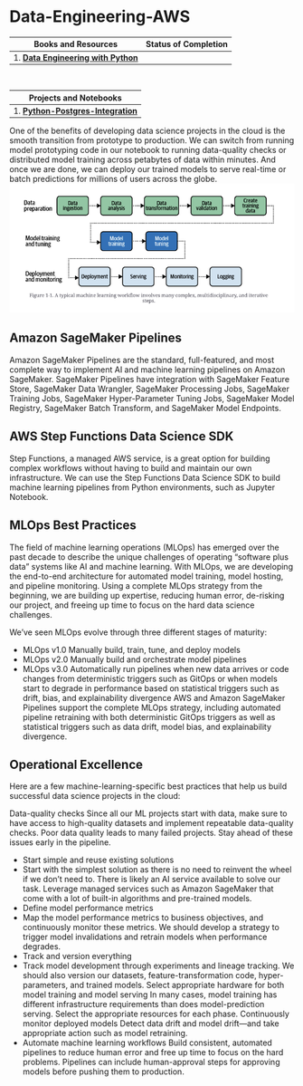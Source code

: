 # Data-Engineering-AWS



| Books and Resources | Status of Completion |
| ----- | -----|
| 1. [**Data Engineering with Python**](https://www.amazon.in/Data-Engineering-Python-datasets-pipelines/dp/183921418X/ref=asc_df_183921418X/?tag=googleshopdes-21&linkCode=df0&hvadid=396987756195&hvpos=&hvnetw=g&hvrand=12838524652674757320&hvpone=&hvptwo=&hvqmt=&hvdev=c&hvdvcmdl=&hvlocint=&hvlocphy=9299139&hvtargid=pla-1066688867037&psc=1&ext_vrnc=hi) |  |



<br />

| Projects and Notebooks |
| ---------------------- |
| 1. [**Python-Postgres-Integration**](https://github.com/andysingal/postgres_python)|


One of the benefits of developing data science projects in the cloud is the smooth transition from prototype to production. We can switch from running model prototyping code in our notebook to running data-quality checks or distributed model training across petabytes of data within minutes. And once we are done, we can deploy our trained models to serve real-time or batch predictions for millions of users across the globe.
![11](https://github.com/andysingal/Data-Engineering-AWS/blob/main/Images/Screenshot%202023-06-13%20at%2011.59.30%20AM.png)

<h2> Amazon SageMaker Pipelines</h2>
Amazon SageMaker Pipelines are the standard, full-featured, and most complete way to implement AI and machine learning pipelines on Amazon SageMaker. SageMaker Pipelines have integration with SageMaker Feature Store, SageMaker Data Wrangler, SageMaker Processing Jobs, SageMaker Training Jobs, SageMaker Hyper-Parameter Tuning Jobs, SageMaker Model Registry, SageMaker Batch Transform, and SageMaker Model Endpoints.

<h2> AWS Step Functions Data Science SDK </h2>
Step Functions, a managed AWS service, is a great option for building complex workflows without having to build and maintain our own infrastructure. We can use the Step Functions Data Science SDK to build machine learning pipelines from Python environments, such as Jupyter Notebook.

<h2>MLOps Best Practices</h2>
The field of machine learning operations (MLOps) has emerged over the past decade to describe the unique challenges of operating “software plus data” systems like AI and machine learning. With MLOps, we are developing the end-to-end architecture for automated model training, model hosting, and pipeline monitoring. Using a complete MLOps strategy from the beginning, we are building up expertise, reducing human error, de-risking our project, and freeing up time to focus on the hard data science challenges.

We’ve seen MLOps evolve through three different stages of maturity:

- MLOps v1.0
Manually build, train, tune, and deploy models
- MLOps v2.0
Manually build and orchestrate model pipelines
- MLOps v3.0
Automatically run pipelines when new data arrives or code changes from deterministic triggers such as GitOps or when models start to degrade in performance based on statistical triggers such as drift, bias, and explainability divergence
AWS and Amazon SageMaker Pipelines support the complete MLOps strategy, including automated pipeline retraining with both deterministic GitOps triggers as well as statistical triggers such as data drift, model bias, and explainability divergence. 

<h2> Operational Excellence </h2>
Here are a few machine-learning-specific best practices that help us build successful data science projects in the cloud:

Data-quality checks
Since all our ML projects start with data, make sure to have access to high-quality datasets and implement repeatable data-quality checks. Poor data quality leads to many failed projects. Stay ahead of these issues early in the pipeline.
- Start simple and reuse existing solutions
- Start with the simplest solution as there is no need to reinvent the wheel if we don’t need to. There is likely an AI service available to solve our task. Leverage managed services such as Amazon SageMaker that come with a lot of built-in algorithms and pre-trained models.
- Define model performance metrics
- Map the model performance metrics to business objectives, and continuously monitor these metrics. We should develop a strategy to trigger model invalidations and retrain models when performance degrades.
- Track and version everything
- Track model development through experiments and lineage tracking. We should also version our datasets, feature-transformation code, hyper-parameters, and trained models.
Select appropriate hardware for both model training and model serving
In many cases, model training has different infrastructure requirements than does model-prediction serving. Select the appropriate resources for each phase.
Continuously monitor deployed models
Detect data drift and model drift—and take appropriate action such as model retraining.
- Automate machine learning workflows
Build consistent, automated pipelines to reduce human error and free up time to focus on the hard problems. Pipelines can include human-approval steps for approving models before pushing them to production.

